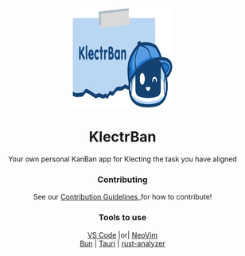 <div align='center'>
  <img  src="src/assets/logo.png" width="200" height="200">

# KlectrBan

Your own personal KanBan app for Klecting the task you have aligned

### Contributing
See our [Contribution Guidelines](/CONTRIBUTING.md)_for how to contribute!

### Tools to use

[VS Code](https://code.visualstudio.com/) |or| [NeoVim](https://neovim.io/)\
[Bun](https://bun.sh/) | [Tauri](https://marketplace.visualstudio.com/items?itemName=tauri-apps.tauri-vscode) | [rust-analyzer](https://marketplace.visualstudio.com/items?itemName=rust-lang.rust-analyzer)

</div>

